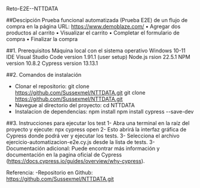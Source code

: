 Reto-E2E--NTTDATA

##Descipción
Prueba funcional automatizada (Prueba E2E) de un flujo de compra en la página
URL: https://www.demoblaze.com/
• Agregar dos productos al carrito
• Visualizar el carrito
• Completar el formulario de compra
• Finalizar la compra

##1. Prerequisitos
Máquina local con el sistema operativo Windows 10-11
IDE Visual Studio Code version 1.91.1 (user setup)
Node.js rsion 22.5.1
NPM version 10.8.2
Cypress version 13.13.1

##2. Comandos de instalación
- Clonar el repositorio: git clone https://github.com/Sussexmel/NTTDATA.git
    git clone https://github.com/Sussexmel/NTTDATA.git
- Navegue al directorio del proyecto: cd NTTDATA
- Instalacion de dependencias:
    npm install
    npm install cypress --save-dev
  
##3. Instrucciones para ejecutar los test
1- Abra una terminal en la raíz del proyecto y ejecute: npx cypress open
2- Esto abrirá la interfaz gráfica de Cypress donde podrá ver y ejecutar los tests. 
3- Selecciona el archivo ejercicio-automatizacion-e2e.cy.js desde la lista de tests.
3- Documentación adicional: Puede encontrar más información y documentación en la pagina oficial de Cypress (https://docs.cypress.io/guides/overview/why-cypress).

Referencia:
-Repositorio en Github: https://github.com/Sussexmel/NTTDATA.git


